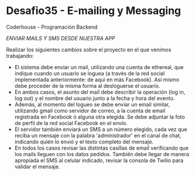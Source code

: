 # Desafio35 - E-mailing y Messaging
Coderhouse - Programación Backend

*ENVIAR MAILS Y SMS DESDE NUESTRA APP*

Realizar los siguientes cambios sobre el proyecto en el que venimos trabajando:
- El sistema debe enviar un mail, utilizando una cuenta de ethereal, que indique cuando un usuario se loguea (a través de la red social implementada anteriormente: de aquí en más Facebook). Así mismo debe proceder de la misma forma al desloguerse el usuario. 
- En ambos casos, el asunto del mail debe describir la operación (log in, log out) y el nombre del usuario junto a la fecha y hora del evento.
- Además, al momento del logueo se debe enviar un email similar, utilizando gmail como servidor de correo, a la cuenta de email registrada en Facebook ó alguna otra elegida. Se debe adjuntar la foto de perfil de la red social Facebook en el envío.
- El servidor también enviará un SMS a un número elegido, cada vez que reciba un mensaje con la palabra 'administrador' en el canal de chat, indicando quién lo envió y el texto completo del mensaje.
- En todos los casos revisar las distintas casillas de email verificando que los mails lleguen con los datos pedidos. También debe llegar de manera apropiada el SMS al celular indicado, revisar la consola de Twilio para validar el mensaje.
